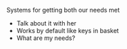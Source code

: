 Systems for getting both our needs met

  - Talk about it with her
  - Works by default like keys in basket
  - What are my needs?
